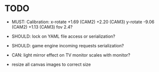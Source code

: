 
TODO
====

- MUST: Calibration:
  x-rotate +1.69 (CAM2) +2.20 (CAM3)
  y-rotate -9.06 (CAM2) +1.13 (CAM3)
  fov 2.4?

- SHOULD: lock on YAML file access or serialization?

- SHOULD: game engine incoming requests serialization?

- CAN: light mirror effect on TV monitor scales with monitor?

- resize all canvas images to correct size

